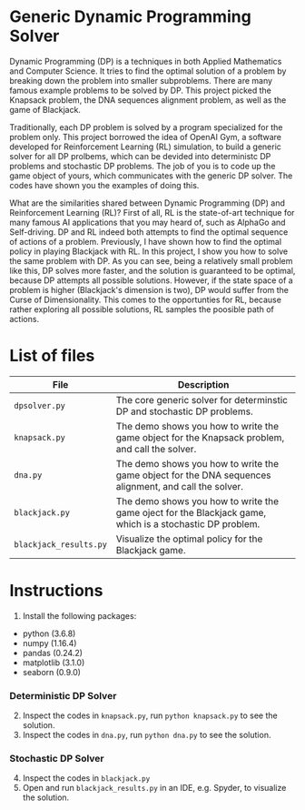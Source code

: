 Generic Dynamic Programming Solver
===
Dynamic Programming (DP) is a techniques in both Applied Mathematics and Computer Science. It tries to find the optimal solution of a problem by breaking down the problem into smaller subproblems. There are many famous example problems to be solved by DP. This project picked the Knapsack problem, the DNA sequences alignment problem, as well as the game of Blackjack.

Traditionally, each DP problem is solved by a program specialized for the problem only. This project borrowed the idea of OpenAI Gym, a software developed for Reinforcement Learning (RL) simulation, to build a generic solver for all DP prolbems, which can be devided into deterministc DP problems and stochastic DP problems. The job of you is to code up the game object of yours, which communicates with the generic DP solver. The codes have shown you the examples of doing this. 

What are the similarities shared between Dynamic Programming (DP) and Reinforcement Learning (RL)? First of all, RL is the state-of-art technique for many famous AI applications that you may heard of, such as AlphaGo and Self-driving. DP and RL indeed both attempts to find the optimal sequence of actions of a problem. Previously, I have shown how to find the optimal policy in playing Blackjack with RL. In this project, I show you how to solve the same problem with DP. As you can see, being a relatively small problem like this, DP solves more faster, and the solution is guaranteed to be optimal, because DP attempts all possible solutions. However, if the state space of a problem is higher (Blackjack's dimension is two), DP would suffer from the Curse of Dimensionality. This comes to the opportunties for RL, because rather exploring all possible solutions, RL samples the poosible path of actions.

List of files
===

|File|Description|
|---|---|
|`dpsolver.py`|The core generic solver for determinstic DP and stochastic DP problems.
|`knapsack.py`|The demo shows you how to write the game object for the Knapsack problem, and call the solver.
|`dna.py`|The demo shows you how to write the game object for the DNA sequences alignment, and call the solver.
|`blackjack.py`|The demo shows you how to write the game oject for the Blackjack game, which is a stochastic DP problem.
|`blackjack_results.py`|Visualize the optimal policy for the Blackjack game.

Instructions
===
1. Install the following packages:
  - python (3.6.8)
  - numpy (1.16.4)
  - pandas (0.24.2)
  - matplotlib (3.1.0)
  - seaborn (0.9.0)

### Deterministic DP Solver
2. Inspect the codes in `knapsack.py`, run `python knapsack.py` to see the solution.
3. Inspect the codes in `dna.py`, run `python dna.py` to see the solution.

### Stochastic DP Solver
4. Inspect the codes in `blackjack.py`
5. Open and run `blackjack_results.py` in an IDE, e.g. Spyder, to visualize the solution.
